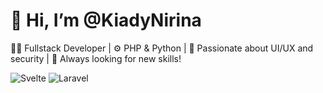 # 👋 Hi, I’m @KiadyNirina

👨‍💻 Fullstack Developer | ⚙️ PHP & Python | 🎨 Passionate about UI/UX and security | 🚀 Always looking for new skills!

![Svelte](https://img.shields.io/badge/Svelte-FF3E00?style=for-the-badge&logo=svelte&logoColor=white) 
![Laravel](https://img.shields.io/badge/Laravel-FF2D20?style=for-the-badge&logo=laravel&logoColor=white)

<!---
KiadyNirina/KiadyNirina is a ✨ special ✨ repository because its `README.md` (this file) appears on your GitHub profile.
You can click the Preview link to take a look at your changes.
--->
